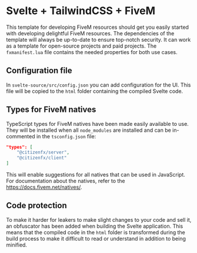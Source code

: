 # Svelte + TailwindCSS + FiveM

This template for developing FiveM resources should get you easily started with developing delightful FiveM resources. The dependencies of the template will always be up-to-date to ensure top-notch security. 
It can work as a template for open-source projects and paid projects. The `fxmanifest.lua` file contains the needed properties for both use cases.

## Configuration file

In `svelte-source/src/config.json` you can add configuration for the UI. This file will be copied to the `html` folder containing the compiled Svelte code.

## Types for FiveM natives

TypeScript types for FiveM natives have been made easily available to use. They will be installed when all `node_modules` are installed and can be in-commented in the `tsconfig.json` file:

```json
"types": [
    "@citizenfx/server", 
    "@citizenfx/client"
]
```

This will enable suggestions for all natives that can be used in JavaScript. For documentation about the natives, refer to the https://docs.fivem.net/natives/.

## Code protection

To make it harder for leakers to make slight changes to your code and sell it, an obfuscator has been added when building the Svelte application. This means that the compiled code in the `html` folder is transformed during the build process to make it difficult to read or understand in addition to being minified.
